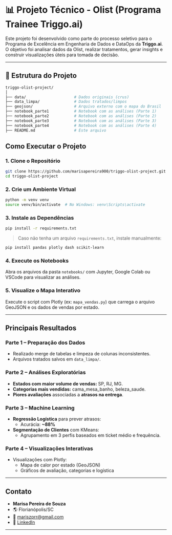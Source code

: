 
# 📊 Projeto Técnico - Olist (Programa Trainee Triggo.ai)

Este projeto foi desenvolvido como parte do processo seletivo para o Programa de Excelência em Engenharia de Dados e DataOps da **Triggo.ai**. O objetivo foi analisar dados da Olist, realizar tratamentos, gerar insights e construir visualizações úteis para tomada de decisão.

---

## 📁 Estrutura do Projeto

```bash
triggo-olist-project/
│
├── data/                     # Dados originais (crus)
├── data_limpa/               # Dados tratados/limpos
├── geojson/                  # Arquivo externo com o mapa do Brasil
├── notebook_parte1           # Notebook com as análises (Parte 1)
├── notebook_parte2           # Notebook com as análises (Parte 2)    
├── notebook_parte3           # Notebook com as análises (Parte 3)  
├── notebook_parte4           # Notebook com as análises (Parte 4) 
├── README.md                 # Este arquivo
```

## Como Executar o Projeto

### 1. Clone o Repositório

```bash
git clone https://github.com/marisapereira900/triggo-olist-project.git
cd triggo-olist-project
```

### 2. Crie um Ambiente Virtual

```bash
python -m venv venv
source venv/bin/activate  # No Windows: venv\Scripts\activate
```

### 3. Instale as Dependências

```bash
pip install -r requirements.txt
```

> Caso não tenha um arquivo `requirements.txt`, instale manualmente:

```bash
pip install pandas plotly dash scikit-learn
```

### 4. Execute os Notebooks

Abra os arquivos da pasta `notebooks/` com Jupyter, Google Colab ou VSCode para visualizar as análises.

### 5. Visualize o Mapa Interativo

Execute o script com Plotly (ex: `mapa_vendas.py`) que carrega o arquivo GeoJSON e os dados de vendas por estado.

---

## Principais Resultados

### **Parte 1 – Preparação dos Dados**
- Realizado merge de tabelas e limpeza de colunas inconsistentes.
- Arquivos tratados salvos em `data_limpa/`.

### **Parte 2 – Análises Exploratórias**
- **Estados com maior volume de vendas:** SP, RJ, MG.
- **Categorias mais vendidas:** cama_mesa_banho, beleza_saude.
- **Piores avaliações** associadas a **atrasos na entrega**.

### **Parte 3 – Machine Learning**
- **Regressão Logística** para prever atrasos:
  - Acurácia: **~88%**
- **Segmentação de Clientes** com KMeans:
  - Agrupamento em 3 perfis baseados em ticket médio e frequência.

### **Parte 4 – Visualizações Interativas**
- Visualizações com Plotly:
  - Mapa de calor por estado (GeoJSON)
  - Gráficos de avaliação, categorias e logística

---

##  Contato

- **Marisa Pereira de Souza**  
- 🌎 Florianópolis/SC  
- 📧 mariszprr@gmail.com  
- 🔗 [LinkedIn](https://www.linkedin.com/in/marisapereiradesouza)

---
